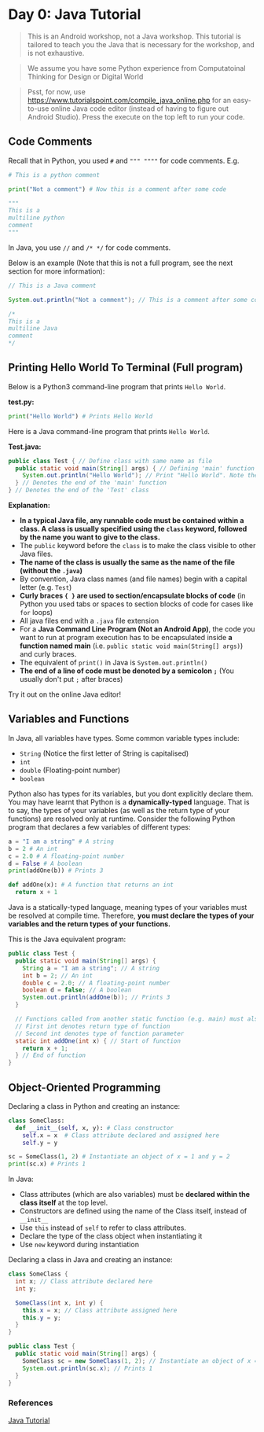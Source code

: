 # Day 0: Java Tutorial

> This is an Android workshop, not a Java workshop. This tutorial is tailored to teach you the Java that is necessary for the workshop, and is not exhaustive.

> We assume you have some Python experience from Computatoinal Thinking for Design or Digital World

> Psst, for now, use <https://www.tutorialspoint.com/compile_java_online.php> for an easy-to-use online Java code editor (instead of having to figure out Android Studio). Press the execute on the top left to run your code.
 
## Code Comments

Recall that in Python, you used `#` and `""" """"` for code comments. E.g.

```python
# This is a python comment

print("Not a comment") # Now this is a comment after some code

"""
This is a
multiline python
comment
"""
```

In Java, you use `//` and `/* */` for code comments.

Below is an example (Note that this is not a full program, see the next section for more information):

```java
// This is a Java comment

System.out.println("Not a comment"); // This is a comment after some code

/*
This is a
multiline Java
comment
*/
```

## Printing Hello World To Terminal (Full program)

Below is a Python3 command-line program that prints `Hello World`.

**test.py:**
```python
print("Hello World") # Prints Hello World
```

Here is a Java command-line program that prints `Hello World`.

**Test.java:**
```java
public class Test { // Define class with same name as file
  public static void main(String[] args) { // Defining 'main' function
    System.out.println("Hello World"); // Print "Hello World". Note the ;
  } // Denotes the end of the 'main' function
} // Denotes the end of the 'Test' class
```

**Explanation:**

- **In a typical Java file, any runnable code must be contained within a class. A class is usually specified using the `class` keyword, followed by the name you want to give to the class.**
- The `public` keyword before the `class` is to make the class visible to other Java files.
- **The name of the class is usually the same as the name of the file (without the `.java`)**
- By convention, Java class names (and file names) begin with a capital letter (e.g. `Test`)
- **Curly braces `{ }` are used to section/encapsulate blocks of code** (in Python you used tabs or spaces to section blocks of code for cases like `for` loops)
- All java files end with a `.java` file extension
- For a **Java Command Line Program (Not an Android App)**, the code you want to run at program execution has to be encapsulated inside **a function named main** (i.e. `public static void main(String[] args)`) and curly braces.
- The equivalent of `print()` in Java is `System.out.println()`
- **The end of a line of code must be denoted by a semicolon `;`** (You usually don't put `;` after braces)

Try it out on the online Java editor!

## Variables and Functions

In Java, all variables have types. Some common variable types include:

- `String` (Notice the first letter of String is capitalised)
- `int`
- `double` (Floating-point number)
- `boolean`

Python also has types for its variables, but you dont explicitly declare them. You may have learnt that Python is a **dynamically-typed** language. That is to say, the types of your variables (as well as the return type of your functions) are resolved only at runtime. Consider the following Python program that declares a few variables of different types:

```Python
a = "I am a string" # A string
b = 2 # An int
c = 2.0 # A floating-point number
d = False # A boolean
print(addOne(b)) # Prints 3

def addOne(x): # A function that returns an int
  return x + 1
```

Java is a statically-typed language, meaning types of your variables must be resolved at compile time. Therefore, **you must declare the types of your variables and the return types of your functions.**

This is the Java equivalent program:

```Java
public class Test {
  public static void main(String[] args) {
    String a = "I am a string"; // A string
    int b = 2; // An int
    double c = 2.0; // A floating-point number
    boolean d = false; // A boolean
    System.out.println(addOne(b)); // Prints 3
  }

  // Functions called from another static function (e.g. main) must also be static
  // First int denotes return type of function
  // Second int denotes type of function parameter
  static int addOne(int x) { // Start of function
    return x + 1;
  } // End of function
} 
```

## Object-Oriented Programming

Declaring a class in Python and creating an instance:

```python
class SomeClass:
  def __init__(self, x, y): # Class constructor
    self.x = x  # Class attribute declared and assigned here
    self.y = y

sc = SomeClass(1, 2) # Instantiate an object of x = 1 and y = 2
print(sc.x) # Prints 1
```

In Java:

- Class attributes (which are also variables) must be **declared within the class itself** at the top level.
- Constructors are defined using the name of the Class itself, instead of `__init__`
- Use `this` instead of `self` to refer to class attributes.
- Declare the type of the class object when instantiating it
- Use `new` keyword during instantiation

Declaring a class in Java and creating an instance:

```java
class SomeClass {
  int x; // Class attribute declared here
  int y;

  SomeClass(int x, int y) {
    this.x = x; // Class attribute assigned here
    this.y = y;
  }
}

public class Test {
  public static void main(String[] args) {
    SomeClass sc = new SomeClass(1, 2); // Instantiate an object of x = 1 and y = 2
    System.out.println(sc.x); // Prints 1
  }
}

```

### References

[Java Tutorial](https://www.w3schools.com/java/default.asp)